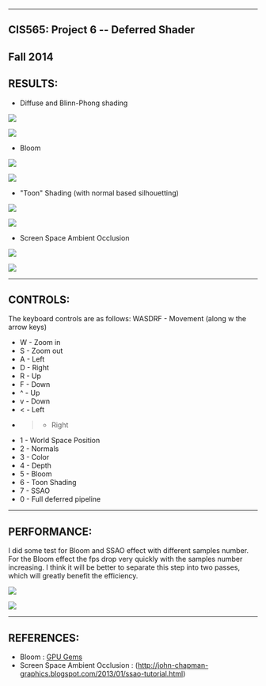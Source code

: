 ------------------------------------------------------------------------------
CIS565: Project 6 -- Deferred Shader
-------------------------------------------------------------------------------
Fall 2014
-------------------------------------------------------------------------------
RESULTS:
-------------------------------------------------------------------------------

* Diffuse and Blinn-Phong shading

![](https://github.com/DiracSea3921/Project6-DeferredShader/blob/master/Untitled6.png)

![](https://github.com/DiracSea3921/Project6-DeferredShader/blob/master/Untitled2.png)

* Bloom

![](https://github.com/DiracSea3921/Project6-DeferredShader/blob/master/Untitled7.png)

![](https://github.com/DiracSea3921/Project6-DeferredShader/blob/master/Untitled3.png)

* "Toon" Shading (with normal based silhouetting)

![](https://github.com/DiracSea3921/Project6-DeferredShader/blob/master/Untitled8.png)

![](https://github.com/DiracSea3921/Project6-DeferredShader/blob/master/Untitled4.png)

* Screen Space Ambient Occlusion

![](https://github.com/DiracSea3921/Project6-DeferredShader/blob/master/Untitled5.png)

![](https://github.com/DiracSea3921/Project6-DeferredShader/blob/master/Untitled1.png)

-------------------------------------------------------------------------------
CONTROLS:
-------------------------------------------------------------------------------

The keyboard controls are as follows:
WASDRF - Movement (along w the arrow keys)
* W - Zoom in
* S - Zoom out
* A - Left
* D - Right
* R - Up
* F - Down
* ^ - Up
* v - Down
* < - Left
* > - Right
* 1 - World Space Position
* 2 - Normals
* 3 - Color
* 4 - Depth
* 5 - Bloom
* 6 - Toon Shading
* 7 - SSAO
* 0 - Full deferred pipeline

-------------------------------------------------------------------------------
PERFORMANCE:
-------------------------------------------------------------------------------

I did some test for Bloom and SSAO effect with different samples number. For the Bloom effect the fps drop very quickly with the samples number increasing.
I think it will be better to separate this step into two passes, which will greatly benefit the efficiency.
 
![](https://github.com/DiracSea3921/Project6-DeferredShader/blob/master/image.png)

![](https://github.com/DiracSea3921/Project6-DeferredShader/blob/master/image2.png)

-------------------------------------------------------------------------------
REFERENCES:
-------------------------------------------------------------------------------

* Bloom : [GPU Gems](http://http.developer.nvidia.com/GPUGems/gpugems_ch21.html) 
* Screen Space Ambient Occlusion : (http://john-chapman-graphics.blogspot.com/2013/01/ssao-tutorial.html)


